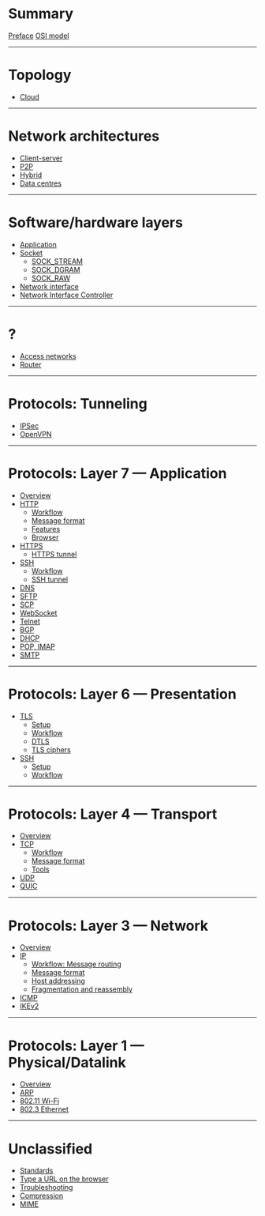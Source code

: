 # Summary

[Preface](./preface.md)
[OSI model](./osi-model.md)

---

# Topology

- [Cloud](./cloud-topology.md)

---

# Network architectures

- [Client-server]()
- [P2P]()
- [Hybrid]()
- [Data centres]()

---

# Software/hardware layers

- [Application]()
- [Socket](./socket.md)
  - [SOCK_STREAM](./socket/sock-stream.md)
  - [SOCK_DGRAM](./socket/sock-dgram.md)
  - [SOCK_RAW](./socket/sock-raw.md)
- [Network interface](./layer-3/interfaces.md)
- [Network Interface Controller](./network-interface-card.md)

---

# ?

- [Access networks](./access-networks.md)
- [Router](./layer-3/router.md)

---

# Protocols: Tunneling

- [IPSec](./layer-3/ipsec.md)
- [OpenVPN]()

---

# Protocols: Layer 7 — Application

- [Overview](./layer-7/index.md)
- [HTTP](./layer-7/http.md) 
  - [Workflow]()
  - [Message format](./layer-7/http/message-format.md)
  - [Features](./layer-7/http/features.md)
  - [Browser](./layer-7/http/browser.md)
- [HTTPS](./layer-7/https.md)
  - [HTTPS tunnel]()
- [SSH](./layer-7/ssh.md)
  - [Workflow]()
  - [SSH tunnel](./layer-7/ssh/ssh-tunnel.md)
- [DNS](./layer-7/dns.md)
- [SFTP](./layer-7/sftp.md)
- [SCP]()
- [WebSocket](./layer-7/websocket.md)
- [Telnet](./layer-7/telnet.md)
- [BGP](./layer-7/bgp.md)
- [DHCP](./layer-7/dhcp.md)
- [POP, IMAP](./layer-7/pop-imap.md)
- [SMTP](./layer-7/smtp.md)

---

# Protocols: Layer 6 — Presentation

- [TLS](./layer-6/ssl/index.md)
  - [Setup](./layer-6/ssl/setup.md)
  - [Workflow]()
  - [DTLS]()
  - [TLS ciphers]()
- [SSH](./layer-6/ssh/index.md)
  - [Setup](./layer-6/ssh/setup.md)
  - [Workflow](./layer-6/ssh/workflow.md)

---

# Protocols: Layer 4 — Transport

- [Overview](./layer-4/transport-layer.md)
- [TCP](./layer-4/tcp.md)
  - [Workflow](./layer-4/tcp/3-way-handshake.md)
  - [Message format](./layer-4/tcp/message-format.md)
  - [Tools](./layer-4/tcp/inspect.md)
- [UDP](./layer-4/udp.md)
- [QUIC](./layer-4/quic.md)

---

# Protocols: Layer 3 — Network

- [Overview](./layer-3/network-layer.md)
- [IP](./layer-3/ipv4.md)
  - [Workflow: Message routing](./layer-3/ip/routing.md)
  - [Message format](./layer-3/ip/ip-packet.md)
  - [Host addressing](./layer-3/ip/ip-addresses.md)
  - [Fragmentation and reassembly](./layer-3/ip/fragmentation-and-reassembly.md)
- [ICMP](./layer-3/icmp.md)
- [IKEv2]()

---

# Protocols: Layer 1 — Physical/Datalink

- [Overview](./layer-1/index.md)
- [ARP](./layer-1/arp.md)
- [802.11 Wi-Fi]()
- [802.3 Ethernet]()

---

# Unclassified

- [Standards](./standards.md)
- [Type a URL on the browser](./what-happens.md)
- [Troubleshooting](./troubleshooting.md)
- [Compression]()
- [MIME]()
